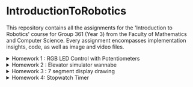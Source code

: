 # IntroductionToRobotics

 This repository contains all the assignments for the 'Introduction to Robotics' course for Group 361 (Year 3) from the Faculty of Mathematics and Computer Science. Every assignment encompasses implementation insights, code, as well as image and video files.

<details>
  <summary> 
    Homework 1 : RGB LED Control with Potentiometers
  </summary>  

 ## RGB LED Control with Potentiometers


The homework contains:
  - The project requirements and description; 
  - A photo of the hardware setup;
  - A link to the video showcasing the functionality;
  - A link to the uploaded code;
 

### Objective
* Interface potentiometers with Arduino to control an RGB LED's individual channels - Red, Green, Blue.
* Learn to harness analog readings from potentiometers and utilize digital electronics techniques for LED control.
* Adhere to a consistent and clean coding style, ensuring the code is well-commented and easily understandable by peers and reviewers.

  
### Components Used
* 1 RGB LED 
* 3 potentiometers 
* Resistors and wires as necessary


### Technical Implementation
* Control each RGB channel of the LED using dedicated potentiometers.
* The Arduino interprets the analog readings from the potentiometers and then produces a mapped output to the RGB LED pins for precise color adjustments.


### Photos of the Hardware Setup
* A detailed view of the Arduino setup on a breadboard with the illuminated LED indicating its active state.

![RGB_ARDUINO_2](https://github.com/uantoniaa/IntroductionToRobotics/assets/93488180/2f1f4875-0148-47ac-bb2a-1f435fe4fd37)


### Code 

[Inspect the code here!](https://github.com/uantoniaa/IntroductionToRobotics/blob/80f7c4016df804830b67b5f0ae75f78f5ca3f558/Homeworks%20-%20Code/Homework-1.ino)



### Video 


[Watch the video here!](https://youtube.com/shorts/LWe2Eiy1l58?feature=share)


</details>

<details>
  <summary> 
    Homework 2 : Elevator simulator wannabe
  </summary>  
 
 ## Elevator simulator wannabe

The homework contains:
  - The project requirements and description; 
  - A photo of the hardware setup;
  - A link to the video showcasing the functionality;
  - A link to the uploaded code;

### Objective
* Simulate a 3-floor elevator control system using LEDs, buttons, and optionally, a buzzer with Arduino.
* Implement button debouncing techniques and coordinate multiple components to represent a real-world elevator system.

### Components Used
* LEDs (At least 4: 3 for the floors and 1 for the elevator’s operational state)
* Buttons (At least 3 for floor calls)
* Buzzer (1) - optional for Computer Science, mandatory for CTI
* Resistors and wires as necessary

### Technical Implementation
* Use LEDs to indicate the elevator's current floor and operational state.
* Incorporate buttons to simulate floor calls, leading to the elevator's movement towards the designated floor after a brief interval.
* Use the buzzer for feedback, indicating elevator movement, door closures, and arrival at the desired floor.
* Implement button debounce techniques to prevent accidental multiple calls.
* Ensure the elevator’s operational LED blinks during movement and remains static when stationary.

### Photos of the Hardware Setup
* A detailed view of the Arduino setup displaying the LEDs in their active state, buttons, and the buzzer.

![ELEVATOR_SIMULATOR](https://github.com/uantoniaa/IntroductionToRobotics/assets/93488180/983b39c9-f2fc-4554-9f30-db669c79cd1c)


### Code 

[Inspect the code here!](https://github.com/uantoniaa/IntroductionToRobotics/blob/80f7c4016df804830b67b5f0ae75f78f5ca3f558/Homeworks%20-%20Code/Homework-2.ino)

### Video 

[Watch the video here!](https://youtube.com/shorts/piyIdvtJ--A?feature=share)
</details>


<details>
  <summary> 
    Homework 3 : 7 segment display drawing
  </summary>  
 
 ## 7 segment display drawing

The homework contains:
  - The project requirements and description; 
  - A photo of the hardware setup;
  - A link to the video showcasing the functionality;
  - A link to the uploaded code;

### Task Requirements

- **General description:** Control a 7-segment display using a joystick to "draw" and toggle segments. Movement should be restricted to adjacent segments only.
- **Components:**
  - 1x 7-segment display
  - 1x Joystick module
  - Resistors and wires as needed
- **Initial Position:** Start with the decimal point (DP) on the display.
- **Functionality:**
  - The current position blinks irrespective of segment state.
  - Use the joystick to move between segment positions without "jumping" over segments.
  - Short pressing the joystick button toggles the segment state (ON/OFF).
  - Long pressing the joystick button resets the display, turning all segments OFF and returning to DP.
- **Interrupts:** Required for CTI students. 



## Objectives

The primary goals of this homework are to:

1. **Understand and Implement Direct Digital Control**: Utilize the digital input from a joystick to control the state of a digital output device, a 7-segment display, in real-time.

2. **Develop Efficient Code**: Create a program that responds to user input without the use of blocking functions such as `delay()`, which can prevent real-time interaction. Instead, use `millis()` or `micros()` to manage timing without halting the execution of the code.

3. **Practice Debouncing**: Implement software debouncing for the joystick button to ensure accurate detection of short and long presses without false triggering due to contact bounce.

4. **Learn to Use Interrupts**: For CTI students, an objective is to correctly utilize interrupts to process the joystick input, thereby learning about interrupt service routines and their role in embedded systems. For Computer Science students, this serves as an additional challenge.

5. **Algorithm Development**: Devise algorithms to navigate between adjacent segments on the 7-segment display in a controlled and predictable manner, as per the given movement table, ensuring that the transitions are logical and do not "jump" over segments.

6. **Implement State Toggle through User Input**: Use the joystick button to toggle the state of the segments on the display, allowing the user to "draw" by turning segments on and off.

7. **Design a User Reset Feature**: Implement a reset functionality that, upon a long press of the joystick button, turns off all segments and resets the display position to the decimal point (DP).

8. **Creative Expansion**: Encourage creative thinking by allowing for bonus points on the addition of extra features such as sounds, lights, or other interactive components.

Through the completion of these objectives, students will gain hands-on experience with direct control of hardware, software debouncing, interrupt handling, and state management, all of which are foundational concepts in robotics and embedded systems programming.

### Photos of the Hardware Setup
* A detailed view of the Arduino setup.

![7 segment display drawing](https://github.com/uantoniaa/IntroductionToRobotics/assets/93488180/80b6ad45-ab9a-4d28-a5f8-fe9cdf6f4b23)
)


### Code 

[Inspect the code here!](https://github.com/uantoniaa/IntroductionToRobotics/blob/c60f9609c446237807a38a9e6778f6c4cd2ae9d2/Homeworks%20-%20Code/Homework-3.ino)



### Video 

[Watch the video here!](https://youtube.com/shorts/gSbU59CDnUo?feature=share)
</details>


<details>
  <summary> 
    Homework 4:  Stopwatch Timer
  </summary>  


 ## Stopwatch timer

The homework contains:
  - The project requirements and description; 
  - A photo of the hardware setup;
  - A link to the video showcasing the functionality;
  - A link to the uploaded code;

### Objective
* The primary goal of this assignment is to create a functional and interactive stopwatch timer using a 4-digit 7-segment display and three buttons. This task will challenge students to apply their skills in digital electronics, programming logic, and user interface design.

  ### Technical Implementation
*The 4-digit 7-segment display should start at "000.0".
Button functionalities:
*Button 1: Start/pause.
*Button 2: Reset (in pause mode) or reset saved laps (in lap viewing mode).
*Button 3: Save lap (in counting mode) or cycle through last saved laps (up to 4 laps).

### Photos of the Hardware Setup
* A detailed view of the Arduino setup displaying the LEDs in their active state, buttons, and the buzzer.

![Stopwatch Timer](https://github.com/uantoniaa/IntroductionToRobotics/assets/93488180/6278af40-7dc6-45fc-ad39-4c50e5614d98)


### Code 

[Inspect the code here!](https://github.com/uantoniaa/IntroductionToRobotics/blob/a64797d8e8da7022f92dc4f8bf1d0e35e4d69b4c/Homeworks%20-%20Code/Homework-4.ino)

### Video 

[Watch the video here!](https://youtube.com/shorts/PJygiogoYvA?si=OAt7j-lUY0WDj-IZ)
</details>
